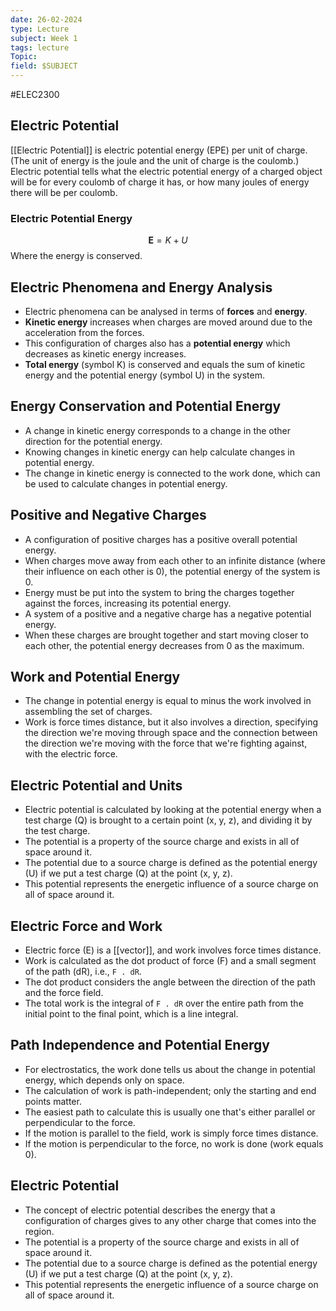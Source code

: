 ```yaml
---
date: 26-02-2024
type: Lecture
subject: Week 1
tags: lecture
Topic:
field: $SUBJECT
---
```

#ELEC2300

## Electric Potential

[[Electric Potential]] is electric potential energy (EPE) per unit of charge. (The unit of energy is the joule and the unit of charge is the coulomb.) Electric potential tells what the electric potential energy of a charged object will be for every coulomb of charge it has, or how many joules of energy there will be per coulomb. 
### Electric Potential Energy

$$
\mathbf{E} = K + U
$$
Where the energy is conserved.

## Electric Phenomena and Energy Analysis
- Electric phenomena can be analysed in terms of **forces** and **energy**.
- **Kinetic energy** increases when charges are moved around due to the acceleration from the forces.
- This configuration of charges also has a **potential energy** which decreases as kinetic energy increases.
- **Total energy** (symbol K) is conserved and equals the sum of kinetic energy and the potential energy (symbol U) in the system.

## Energy Conservation and Potential Energy
- A change in kinetic energy corresponds to a change in the other direction for the potential energy.
- Knowing changes in kinetic energy can help calculate changes in potential energy.
- The change in kinetic energy is connected to the work done, which can be used to calculate changes in potential energy.

## Positive and Negative Charges
- A configuration of positive charges has a positive overall potential energy.
- When charges move away from each other to an infinite distance (where their influence on each other is 0), the potential energy of the system is 0.
- Energy must be put into the system to bring the charges together against the forces, increasing its potential energy.
- A system of a positive and a negative charge has a negative potential energy.
- When these charges are brought together and start moving closer to each other, the potential energy decreases from 0 as the maximum.

## Work and Potential Energy
- The change in potential energy is equal to minus the work involved in assembling the set of charges.
- Work is force times distance, but it also involves a direction, specifying the direction we're moving through space and the connection between the direction we're moving with the force that we're fighting against, with the electric force.

## Electric Potential and Units
- Electric potential is calculated by looking at the potential energy when a test charge (Q) is brought to a certain point (x, y, z), and dividing it by the test charge.
- The potential is a property of the source charge and exists in all of space around it.
- The potential due to a source charge is defined as the potential energy (U) if we put a test charge (Q) at the point (x, y, z).
- This potential represents the energetic influence of a source charge on all of space around it.

## Electric Force and Work
- Electric force (E) is a [[vector]], and work involves force times distance.
- Work is calculated as the dot product of force (F) and a small segment of the path (dR), i.e., `F . dR`.
- The dot product considers the angle between the direction of the path and the force field.
- The total work is the integral of `F . dR` over the entire path from the initial point to the final point, which is a line integral.

## Path Independence and Potential Energy
- For electrostatics, the work done tells us about the change in potential energy, which depends only on space.
- The calculation of work is path-independent; only the starting and end points matter.
- The easiest path to calculate this is usually one that's either parallel or perpendicular to the force.
- If the motion is parallel to the field, work is simply force times distance.
- If the motion is perpendicular to the force, no work is done (work equals 0).

## Electric Potential
- The concept of electric potential describes the energy that a configuration of charges gives to any other charge that comes into the region.
- The potential is a property of the source charge and exists in all of space around it.
- The potential due to a source charge is defined as the potential energy (U) if we put a test charge (Q) at the point (x, y, z).
- This potential represents the energetic influence of a source charge on all of space around it.
